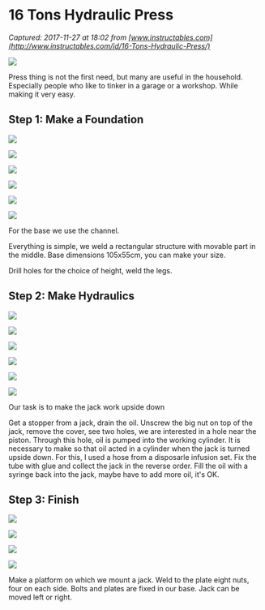 # 16 Tons Hydraulic Press

_Captured: 2017-11-27 at 18:02 from [www.instructables.com](http://www.instructables.com/id/16-Tons-Hydraulic-Press/)_

![](https://cdn.instructables.com/F1B/G2FA/JA8JE82D/F1BG2FAJA8JE82D.MEDIUM.jpg)

Press thing is not the first need, but many are useful in the household. Especially people who like to tinker in a garage or a workshop. While making it very easy.

## Step 1: Make a Foundation

![](https://cdn.instructables.com/FH0/Q5P2/JA8JE7X6/FH0Q5P2JA8JE7X6.MEDIUM.jpg)

![](https://cdn.instructables.com/F9X/4EFX/JA8JE7VU/F9X4EFXJA8JE7VU.SMALL.jpg)

![](https://cdn.instructables.com/FKC/TT3N/JA8JE7W1/FKCTT3NJA8JE7W1.MEDIUM.jpg)

![](https://cdn.instructables.com/FTW/TAJS/JA8JE7WE/FTWTAJSJA8JE7WE.SMALL.jpg)

![](https://cdn.instructables.com/FUV/YPIX/JA8JE7WS/FUVYPIXJA8JE7WS.SMALL.jpg)

![](https://cdn.instructables.com/FEW/Y6RD/JA8JE810/FEWY6RDJA8JE810.SMALL.jpg)

For the base we use the channel.

Everything is simple, we weld a rectangular structure with movable part in the middle. Base dimensions 105х55cm, you can make your size.

Drill holes for the choice of height, weld the legs.

## Step 2: Make Hydraulics

![](https://cdn.instructables.com/FCK/WET5/JA8JE81M/FCKWET5JA8JE81M.MEDIUM.jpg)

![](https://cdn.instructables.com/FY8/V3MZ/JA8JE7XS/FY8V3MZJA8JE7XS.SMALL.jpg)

![](https://cdn.instructables.com/F9F/SQFT/JA8JE7YA/F9FSQFTJA8JE7YA.MEDIUM.jpg)

![](https://cdn.instructables.com/FO0/OYQO/JA8JE7YV/FO0OYQOJA8JE7YV.SMALL.jpg)

![](https://cdn.instructables.com/F7J/QUF3/JA8JE7Z3/F7JQUF3JA8JE7Z3.SMALL.jpg)

![](https://cdn.instructables.com/FFB/CGN0/JA8JE7Z6/FFBCGN0JA8JE7Z6.SMALL.jpg)

Our task is to make the jack work upside down

Get a stopper from a jack, drain the oil. Unscrew the big nut on top of the jack, remove the cover, see two holes, we are interested in a hole near the piston. Through this hole, oil is pumped into the working cylinder. It is necessary to make so that oil acted in a cylinder when the jack is turned upside down. For this, I used a hose from a disposarle infusion set. Fix the tube with glue and collect the jack in the reverse order. Fill the oil with a syringe back into the jack, maybe have to add more oil, it's OK.

## Step 3: Finish

![](https://cdn.instructables.com/FYB/14JQ/JA8JE81Q/FYB14JQJA8JE81Q.MEDIUM.jpg)

![](https://cdn.instructables.com/F6E/RSV8/JA8JE800/F6ERSV8JA8JE800.SMALL.jpg)

![](https://cdn.instructables.com/FPX/4R0D/JA8JE802/FPX4R0DJA8JE802.SMALL.jpg)

![](https://cdn.instructables.com/FC9/ESKN/JA8JE80E/FC9ESKNJA8JE80E.SMALL.jpg)

Make a platform on which we mount a jack. Weld to the plate eight nuts, four on each side. Bolts and plates are fixed in our base. Jack can be moved left or right.
